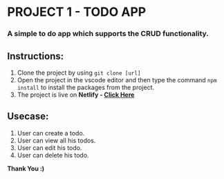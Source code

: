 # PROJECT 1 - TODO APP

### A simple to do app which supports the CRUD functionality.

## Instructions:

1. Clone the project by using `git clone [url]`
2. Open the project in the vscode editor and then type the command `npm install` to install the packages from the project.
3. The project is live on **Netlify - [Click Here](https://fsjs-todo-reactapp.netlify.app/)**

## Usecase:

1. User can create a todo.
2. User can view all his todos.
3. User can edit his todo.
4. User can delete his todo.

**Thank You :)**
